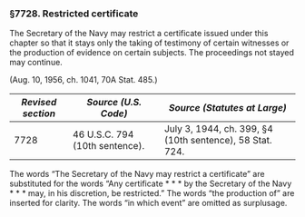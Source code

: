### §7728. Restricted certificate ###

The Secretary of the Navy may restrict a certificate issued under this chapter so that it stays only the taking of testimony of certain witnesses or the production of evidence on certain subjects. The proceedings not stayed may continue.

(Aug. 10, 1956, ch. 1041, 70A Stat. 485.)

|*Revised section*|     *Source (U.S. Code)*     |              *Source (Statutes at Large)*              |
|-----------------|------------------------------|--------------------------------------------------------|
|      7728       |46 U.S.C. 794 (10th sentence).|July 3, 1944, ch. 399, §4 (10th sentence), 58 Stat. 724.|

The words “The Secretary of the Navy may restrict a certificate” are substituted for the words “Any certificate \* \* \* by the Secretary of the Navy \* \* \* may, in his discretion, be restricted.” The words “the production of” are inserted for clarity. The words “in which event” are omitted as surplusage.